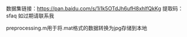 数据集链接：https://pan.baidu.com/s/1i1k5OTdJh6ufH8xhlfQkKg 
提取码：sfaq
如过期请联系我

preprocessing.m用于将.mat格式的数据转换为jpg存储到本地
